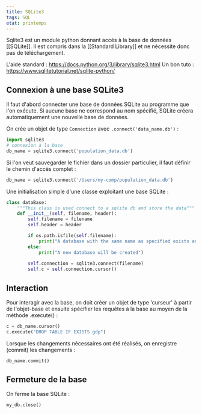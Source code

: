 ```yaml
---
title: SQLite3
tags: SQL
etat: printemps
---
```


Sqlite3 est un module python donnant accès à la base de données [[SQLite]]. Il est compris dans la [[Standard Library]] et ne nécessite donc pas de téléchargement.

L'aide standard : https://docs.python.org/3/library/sqlite3.html
Un bon tuto : https://www.sqlitetutorial.net/sqlite-python/

## Connexion à une base SQLite3

Il faut d'abord connecter une base de données SQLite au programme que l'on exécute. Si aucune base ne correspond au nom spécifié, SQLite créera automatiquement une nouvelle base de données.

On crée un objet de type `Connection` avec `.connect('data_name.db')` :

```python
import sqlite3
# connexion à la base
db_name = sqlite3.connect('population_data.db')
```

Si l'on veut sauvegarder le fichier dans un dossier particulier, il faut définir le chemin d'accès complet :
```python
db_name = sqlite3.connect('/Users/my-comp/population_data.db')
```

Une initialisation simple d'une classe exploitant une base SQLite :
```python
class dataBase:
    """This class is used connect to a sqlite db and store the data"""
    def __init__(self, filename, header):
        self.filename = filename
        self.header = header

        if os.path.isfile(self.filename):
            print("A database with the same name as specified exists and will be used")
        else:
            print("A new database will be created")
            
        self.connection = sqlite3.connect(filename)
        self.c = self.connection.cursor()
````

## Interaction
Pour interagir avec la base, on doit créer un objet de type 'curseur' à partir de l'objet-base et ensuite spécifier les requêtes à la base au moyen de la méthode .execute() :

```python
c = db_name.cursor()
c.execute("DROP TABLE IF EXISTS gdp")
```

Lorsque les changements nécessaires ont été réalisés, on enregistre (commit) les changements :
```python
db_name.commit()
````

## Fermeture de la base
On ferme la base SQLite :

```python
my_db.close()
```


